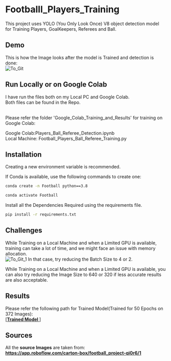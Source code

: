 # Footballl_Players_Training
 This project uses YOLO (You Only Look Once) V8 object detection model for Training Players, GoalKeepers, Referees and Ball.

## Demo
This is how the Image looks after the model is Trained and detection is done:<br>
![To_Git](https://github.com/user-attachments/assets/259056e0-4986-4491-8d77-0383bec230fc)

## Run Locally or on Google Colab
I have run the files both on my Local PC and Google Colab.<br>
Both files can be found in the Repo.<br>

<br>Please refer the folder 'Google_Colab_Training_and_Results' for training on Google Colab:<br>

Google Colab:Players_Ball_Referee_Detection.ipynb<br>
Local Machine: Football_Players_Ball_Referee_Training.py


## Installation
Creating a new environment variable is recommended.

If Conda is available, use the following commands to create one:

```bash
conda create -n Football python==3.8

conda activate Football
```
    

Install all the Dependencies Required using the requirements file.

```bash
pip install -r requirements.txt
```

## Challenges
While Training on a Local Machine and when a Limited GPU is available, training can take a lot of time, and we might face an issue with memory allocation. <br>
![To_Git_1](https://github.com/user-attachments/assets/7fdd0deb-982b-443a-8302-5fec1d40a080)
In that case, try reducing the Batch Size to 4 or 2. 

While Training on a Local Machine and when a Limited GPU is available, you can also try reducing the Image Size to 640 or 320 if less accurate results are also acceptable.

## Results<br>
Please refer the following path for Trained Model(Trained for 50 Epochs on 372 Images):<br> [**[Trained Model
](https://drive.google.com/file/d/1-hivwD8eBcCPVU-FyDKNODZ464apmJz1/view?usp=sharing)**]

## Sources<br>
All the **source Images** are taken from:  <br>
**https://app.roboflow.com/carton-box/football_project-qi0r6/1**
